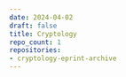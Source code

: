 ```yaml
---
date: 2024-04-02
draft: false
title: Cryptology
repo_count: 1
repositories:
- cryptology-eprint-archive
---
```



